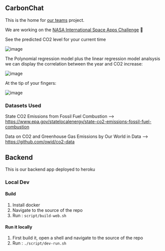 ## CarbonChat

This is the home for [our teams](https://2020.spaceappschallenge.org/challenges/inform/carbon-footprint/teams/carbon-chat/stream) project.

We are working on the [NASA International Space Apps Challenge](https://2020.spaceappschallenge.org/) :tada:


See the predicted CO2 level for your current time

![image](https://user-images.githubusercontent.com/1907138/95049090-f41b6400-069d-11eb-9df9-c5e9d62417dc.png)

The Polynomial regression model plus the linear regression model analsysis we can display the correlation between the year and CO2 increase:

![image](https://user-images.githubusercontent.com/1907138/95049177-1d3bf480-069e-11eb-9c66-36574d6c12ea.png)


At the tip of your fingers:

![image](https://user-images.githubusercontent.com/1907138/95049490-b23eed80-069e-11eb-9716-69884348e1ad.png)


### Datasets Used
State CO2 Emissions from Fossil Fuel Combustion --> https://www.epa.gov/statelocalenergy/state-co2-emissions-fossil-fuel-combustion

Data on CO2 and Greenhouse Gas Emissions by Our World in Data -->
https://github.com/owid/co2-data

## Backend

This is our backend app deployed to heroku

### Local Dev

#### Build
1. Install docker
1. Navigate to the source of the repo
1. Run : `script/build-web.sh`

#### Run it locally

1. First build it, open a shell and navigate to the source of the repo
1. Run : `./script/dev-run.sh`
